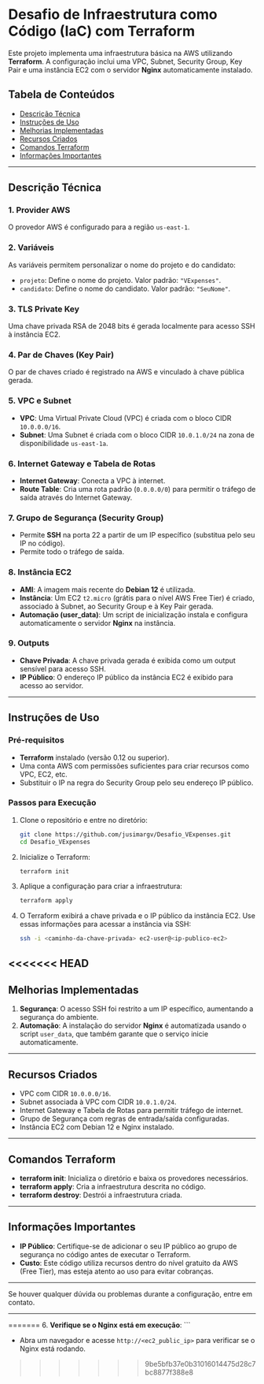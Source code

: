 # **Desafio de Infraestrutura como Código (IaC) com Terraform**

Este projeto implementa uma infraestrutura básica na AWS utilizando **Terraform**. A configuração inclui uma VPC, Subnet, Security Group, Key Pair e uma instância EC2 com o servidor **Nginx** automaticamente instalado.

## **Tabela de Conteúdos**
- [Descrição Técnica](#descrição-técnica)
- [Instruções de Uso](#instruções-de-uso)
- [Melhorias Implementadas](#melhorias-implementadas)
- [Recursos Criados](#recursos-criados)
- [Comandos Terraform](#comandos-terraform)
- [Informações Importantes](#informações-importantes)

---

## **Descrição Técnica**

### **1. Provider AWS**
O provedor AWS é configurado para a região `us-east-1`.

### **2. Variáveis**
As variáveis permitem personalizar o nome do projeto e do candidato:
- `projeto`: Define o nome do projeto. Valor padrão: `"VExpenses"`.
- `candidato`: Define o nome do candidato. Valor padrão: `"SeuNome"`.

### **3. TLS Private Key**
Uma chave privada RSA de 2048 bits é gerada localmente para acesso SSH à instância EC2.

### **4. Par de Chaves (Key Pair)**
O par de chaves criado é registrado na AWS e vinculado à chave pública gerada.

### **5. VPC e Subnet**
- **VPC**: Uma Virtual Private Cloud (VPC) é criada com o bloco CIDR `10.0.0.0/16`.
- **Subnet**: Uma Subnet é criada com o bloco CIDR `10.0.1.0/24` na zona de disponibilidade `us-east-1a`.

### **6. Internet Gateway e Tabela de Rotas**
- **Internet Gateway**: Conecta a VPC à internet.
- **Route Table**: Cria uma rota padrão (`0.0.0.0/0`) para permitir o tráfego de saída através do Internet Gateway.

### **7. Grupo de Segurança (Security Group)**
- Permite **SSH** na porta 22 a partir de um IP específico (substitua pelo seu IP no código).
- Permite todo o tráfego de saída.

### **8. Instância EC2**
- **AMI**: A imagem mais recente do **Debian 12** é utilizada.
- **Instância**: Um EC2 `t2.micro` (grátis para o nível AWS Free Tier) é criado, associado à Subnet, ao Security Group e à Key Pair gerada.
- **Automação (user_data)**: Um script de inicialização instala e configura automaticamente o servidor **Nginx** na instância.

### **9. Outputs**
- **Chave Privada**: A chave privada gerada é exibida como um output sensível para acesso SSH.
- **IP Público**: O endereço IP público da instância EC2 é exibido para acesso ao servidor.

---

## **Instruções de Uso**

### **Pré-requisitos**
- **Terraform** instalado (versão 0.12 ou superior).
- Uma conta AWS com permissões suficientes para criar recursos como VPC, EC2, etc.
- Substituir o IP na regra do Security Group pelo seu endereço IP público.

### **Passos para Execução**

1. Clone o repositório e entre no diretório:
   ```bash
   git clone https://github.com/jusimargv/Desafio_VExpenses.git
   cd Desafio_VExpenses
   ```

2. Inicialize o Terraform:
   ```bash
   terraform init
   ```

3. Aplique a configuração para criar a infraestrutura:
   ```bash
   terraform apply
   ```

4. O Terraform exibirá a chave privada e o IP público da instância EC2. Use essas informações para acessar a instância via SSH:
   ```bash
   ssh -i <caminho-da-chave-privada> ec2-user@<ip-publico-ec2> 
   ```

<<<<<<< HEAD
---

## **Melhorias Implementadas**

1. **Segurança**: O acesso SSH foi restrito a um IP específico, aumentando a segurança do ambiente.
2. **Automação**: A instalação do servidor **Nginx** é automatizada usando o script `user_data`, que também garante que o serviço inicie automaticamente.

---

## **Recursos Criados**

- VPC com CIDR `10.0.0.0/16`.
- Subnet associada à VPC com CIDR `10.0.1.0/24`.
- Internet Gateway e Tabela de Rotas para permitir tráfego de internet.
- Grupo de Segurança com regras de entrada/saída configuradas.
- Instância EC2 com Debian 12 e Nginx instalado.

---

## **Comandos Terraform**

- **terraform init**: Inicializa o diretório e baixa os provedores necessários.
- **terraform apply**: Cria a infraestrutura descrita no código.
- **terraform destroy**: Destrói a infraestrutura criada.

---

## **Informações Importantes**

- **IP Público**: Certifique-se de adicionar o seu IP público ao grupo de segurança no código antes de executar o Terraform.
- **Custo**: Este código utiliza recursos dentro do nível gratuito da AWS (Free Tier), mas esteja atento ao uso para evitar cobranças.

---

Se houver qualquer dúvida ou problemas durante a configuração, entre em contato.

---

=======
6. **Verifique se o Nginx está em execução**:
    ```
    
   - Abra um navegador e acesse `http://<ec2_public_ip>` para verificar se o Nginx está rodando.



>>>>>>> 9be5bfb37e0b31016014475d28c7bc8877f388e8
